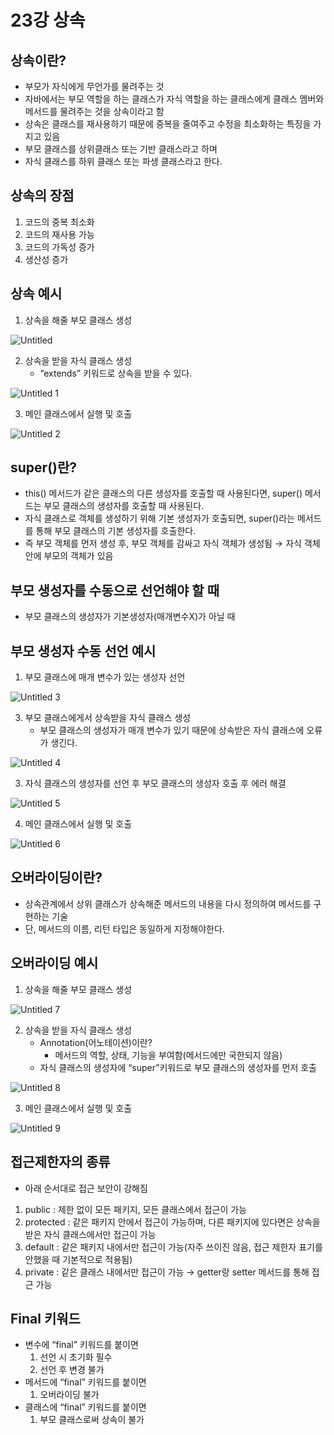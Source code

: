 # 23강 상속

## 상속이란?

- 부모가 자식에게 무언가를 물려주는 것
- 자바에서는 부모 역할을 하는 클래스가 자식 역할을 하는 클래스에게 클래스 멤버와 메서드를 물려주는 것을 상속이라고 함
- 상속은 클래스를 재사용하기 때문에 중복을 줄여주고 수정을 최소화하는 특징을 가지고 있음
- 부모 클래스를 상위클래스 또는 기반 클래스라고 하며
- 자식 클래스를 하위 클래스 또는 파생 클래스라고 한다.

## 상속의 장점

1. 코드의 중복 최소화
2. 코드의 재사용 가능
3. 코드의 가독성 증가
4. 생산성 증가

## 상속 예시

1. 상속을 해줄 부모 클래스 생성

![Untitled](https://github.com/user-attachments/assets/dec15639-d375-4103-a7f2-ec11cacf3eac)

2. 상속을 받을 자식 클래스 생성
    - “extends” 키워드로 상속을 받을 수 있다.
   
![Untitled 1](https://github.com/user-attachments/assets/95e2026e-ce93-4078-a9cb-248b071eb3f4)

3. 메인 클래스에서 실행 및 호출

![Untitled 2](https://github.com/user-attachments/assets/83296f63-06d0-4c4c-974d-bb34b670d2ad)

## super()란?

- this() 메서드가 같은 클래스의 다른 생성자를 호출할 때 사용된다면, super() 메서드는 부모 클래스의 생성자를 호출할 때 사용된다.
- 자식 클래스로 객체를 생성하기 위해 기본 생성자가 호출되면, super()라는 메서드를 통해 부모 클래스의 기본 생성자를 호출한다.
- 즉 부모 객체를 먼저 생성 후, 부모 객체를 감싸고 자식 객체가 생성됨 → 자식 객체 안에 부모의 객체가 있음

## 부모 생성자를 수동으로 선언해야 할 때

- 부모 클래스의 생성자가 기본생성자(매개변수X)가 아닐 때

## 부모 생성자 수동 선언 예시

1. 부모 클래스에 매개 변수가 있는 생성자 선언
   
![Untitled 3](https://github.com/user-attachments/assets/69d4eb26-b799-471f-9500-306f14161c09)

3. 부모 클래스에게서 상속받을 자식 클래스 생성
    - 부모 클래스의 생성자가 매개 변수가 있기 때문에 상속받은 자식 클래스에 오류가 생긴다.

![Untitled 4](https://github.com/user-attachments/assets/99ba3135-e6b6-4c8f-a957-79798ea73013)

3. 자식 클래스의 생성자를 선언 후 부모 클래스의 생성자 호출 후 에러 해결

![Untitled 5](https://github.com/user-attachments/assets/de0b3467-0db9-48dc-ac6a-2aa7693b2ce8)

4. 메인 클래스에서 실행 및 호출

![Untitled 6](https://github.com/user-attachments/assets/0a78b1b4-64c5-460a-8d59-726edca5c13d)

## 오버라이딩이란?

- 상속관계에서 상위 클래스가 상속해준 메서드의 내용을 다시 정의하여 메서드를 구현하는 기술
- 단, 메서드의 이름, 리턴 타입은 동일하게 지정해야한다.

## 오버라이딩 예시

1. 상속을 해줄 부모 클래스 생성

![Untitled 7](https://github.com/user-attachments/assets/b3631d6e-5040-4863-88fc-15a8cff72865)

2. 상속을 받을 자식 클래스 생성
    - Annotation(어노테이션)이란?
        - 메서드의 역할, 상태, 기능을 부여함(메서드에만 국한되지 않음)
    - 자식 클래스의 생성자에 “super”키워드로 부모 클래스의 생성자를 먼저 호출

![Untitled 8](https://github.com/user-attachments/assets/0cc8bff0-33e3-4343-8397-2c93a3f0eda2)

3. 메인 클래스에서 실행 및 호출

![Untitled 9](https://github.com/user-attachments/assets/ee0259a6-6353-43f5-80ea-aba11636c3e9)

## 접근제한자의 종류

- 아래 순서대로 접근 보안이 강해짐
1. public : 제한 없이 모든 패키지, 모든 클래스에서 접근이 가능
2. protected : 같은 패키지 안에서 접근이 가능하며, 다른 패키지에 있다면은 상속을 받은 자식 클래스에서만 접근이 가능
3. default : 같은 패키지 내에서만 접근이 가능(자주 쓰이진 않음, 접근 제한자 표기를 안했을 때 기본적으로 적용됨)
4. private : 같은 클래스 내에서만 접근이 가능 → getter랑 setter 메서드를 통해 접근 가능

## Final 키워드

- 변수에 “final” 키워드를 붙이면
    1. 선언 시 초기화 필수
    2. 선언 후 변경 불가
- 메서드에 “final” 키워드를 붙이면
    1. 오버라이딩 불가
- 클래스에 “final” 키워드를 붙이면
    1. 부모 클래스로써 상속이 불가
